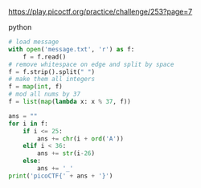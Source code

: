 https://play.picoctf.org/practice/challenge/253?page=7

python 
```python
# load message
with open('message.txt', 'r') as f:
    f = f.read()
# remove whitespace on edge and split by space
f = f.strip().split(" ")
# make them all integers
f = map(int, f)
# mod all nums by 37
f = list(map(lambda x: x % 37, f))

ans = ""
for i in f:
    if i <= 25:
        ans += chr(i + ord('A'))
    elif i < 36:
        ans += str(i-26)
    else:
        ans += '_'
print('picoCTF{' + ans + '}')

```